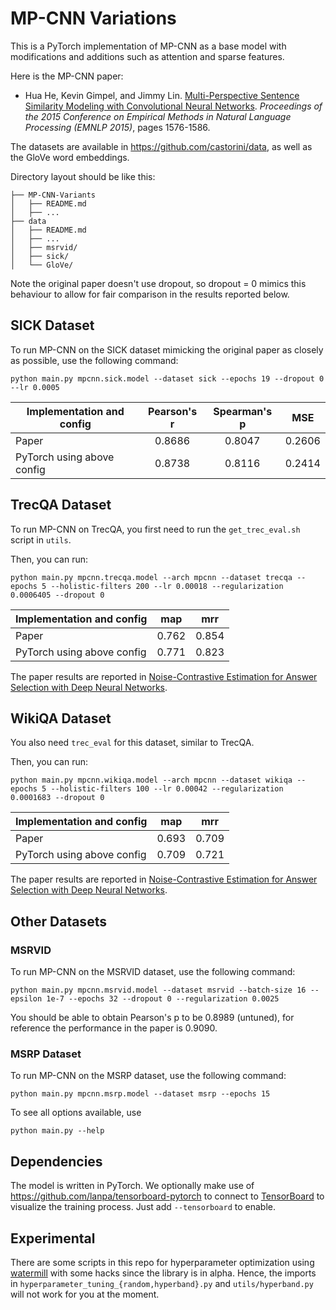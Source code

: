 # MP-CNN Variations

This is a PyTorch implementation of MP-CNN as a base model with modifications and additions such as attention and sparse features.

Here is the MP-CNN paper:

* Hua He, Kevin Gimpel, and Jimmy Lin. [Multi-Perspective Sentence Similarity Modeling with Convolutional Neural Networks](http://aclweb.org/anthology/D/D15/D15-1181.pdf). *Proceedings of the 2015 Conference on Empirical Methods in Natural Language Processing (EMNLP 2015)*, pages 1576-1586.

The datasets are available in https://github.com/castorini/data, as well as the GloVe word embeddings.

Directory layout should be like this:
```
├── MP-CNN-Variants
│   ├── README.md
│   ├── ...
├── data
│   ├── README.md
│   ├── ...
│   ├── msrvid/
│   ├── sick/
│   └── GloVe/
```

Note the original paper doesn't use dropout, so dropout = 0 mimics this behaviour to allow for fair comparison in the results reported below.

## SICK Dataset

To run MP-CNN on the SICK dataset mimicking the original paper as closely as possible, use the following command:

```
python main.py mpcnn.sick.model --dataset sick --epochs 19 --dropout 0 --lr 0.0005
```

| Implementation and config        | Pearson's r    | Spearman's p    | MSE    |
| -------------------------------- |:--------------:|:---------------:|:------:|
| Paper                            | 0.8686         | 0.8047          | 0.2606 |
| PyTorch using above config       | 0.8738         | 0.8116          | 0.2414 |


## TrecQA Dataset

To run MP-CNN on TrecQA, you first need to run the `get_trec_eval.sh` script in `utils`.

Then, you can run:
```
python main.py mpcnn.trecqa.model --arch mpcnn --dataset trecqa --epochs 5 --holistic-filters 200 --lr 0.00018 --regularization 0.0006405 --dropout 0
```

| Implementation and config        | map    | mrr    |
| -------------------------------- |:------:|:------:|
| Paper                            | 0.762  | 0.854  |
| PyTorch using above config       | 0.771  | 0.823  |

The paper results are reported in [Noise-Contrastive Estimation for Answer Selection with Deep Neural Networks](https://dl.acm.org/citation.cfm?id=2983872).

## WikiQA Dataset

You also need `trec_eval` for this dataset, similar to TrecQA.

Then, you can run:
```
python main.py mpcnn.wikiqa.model --arch mpcnn --dataset wikiqa --epochs 5 --holistic-filters 100 --lr 0.00042 --regularization 0.0001683 --dropout 0
```
| Implementation and config        | map    | mrr    |
| -------------------------------- |:------:|:------:|
| Paper                            | 0.693  | 0.709  |
| PyTorch using above config       | 0.709  | 0.721  |

The paper results are reported in [Noise-Contrastive Estimation for Answer Selection with Deep Neural Networks](https://dl.acm.org/citation.cfm?id=2983872).

## Other Datasets

### MSRVID

To run MP-CNN on the MSRVID dataset, use the following command:
```
python main.py mpcnn.msrvid.model --dataset msrvid --batch-size 16 --epsilon 1e-7 --epochs 32 --dropout 0 --regularization 0.0025
```

You should be able to obtain Pearson's p to be 0.8989 (untuned), for reference the performance in the paper is 0.9090.

### MSRP Dataset

To run MP-CNN on the MSRP dataset, use the following command:

```
python main.py mpcnn.msrp.model --dataset msrp --epochs 15
```

To see all options available, use
```
python main.py --help
```

## Dependencies

The model is written in PyTorch. We optionally make use of https://github.com/lanpa/tensorboard-pytorch to connect to [TensorBoard](https://github.com/tensorflow/tensorboard) to visualize the training process. Just add `--tensorboard` to enable.

## Experimental

There are some scripts in this repo for hyperparameter optimization using [watermill](https://github.com/tuzhucheng/watermill) with some hacks since the library is in alpha. Hence, the imports in `hyperparameter_tuning_{random,hyperband}.py` and `utils/hyperband.py` will not work for you at the moment.
